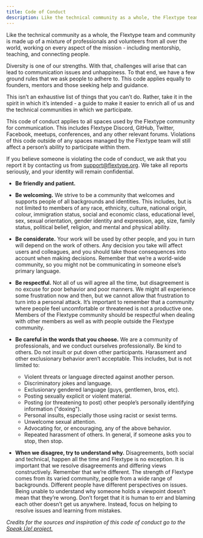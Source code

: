 ```yaml
---
title: Code of Conduct
description: Like the technical community as a whole, the Flextype team and community is made up of a mixture of professionals and volunteers from all over the world, working on every aspect of the mission - including mentorship, teaching, and connecting people.
---
```


Like the technical community as a whole, the Flextype team and community is made up of a mixture of professionals and volunteers from all over the world, working on every aspect of the mission - including mentorship, teaching, and connecting people.

Diversity is one of our strengths. With that, challenges will arise that can lead to communication issues and unhappiness. To that end, we have a few ground rules that we ask people to adhere to. This code applies equally to founders, mentors and those seeking help and guidance.

This isn’t an exhaustive list of things that you can’t do. Rather, take it in the spirit in which it’s intended - a guide to make it easier to enrich all of us and the technical communities in which we participate.

This code of conduct applies to all spaces used by the Flextype community for communication. This includes Flextype Discord, GitHub, Twitter, Facebook, meetups, conferences, and any other relevant forums. Violations of this code outside of any spaces managed by the Flextype team will still affect a person’s ability to participate within them.

If you believe someone is violating the code of conduct, we ask that you report it by contacting us from [&#115;&#117;&#112;&#112;&#111;&#114;&#116;&#064;&#102;&#108;&#101;&#120;&#116;&#121;&#112;&#101;&#046;&#111;&#114;&#103;](mailto:support@flextype.org). We take all reports seriously, and your identity will remain confidential.

- **Be friendly and patient.**
- **Be welcoming.** We strive to be a community that welcomes and supports people of all backgrounds and identities. This includes, but is not limited to members of any race, ethnicity, culture, national origin, colour, immigration status, social and economic class, educational level, sex, sexual orientation, gender identity and expression, age, size, family status, political belief, religion, and mental and physical ability.
- **Be considerate.** Your work will be used by other people, and you in turn will depend on the work of others. Any decision you take will affect users and colleagues, and you should take those consequences into account when making decisions. Remember that we’re a world-wide community, so you might not be communicating in someone else’s primary language.
- **Be respectful.** Not all of us will agree all the time, but disagreement is no excuse for poor behavior and poor manners. We might all experience some frustration now and then, but we cannot allow that frustration to turn into a personal attack. It’s important to remember that a community where people feel uncomfortable or threatened is not a productive one. Members of the Flextype community should be respectful when dealing with other members as well as with people outside the Flextype community.
- **Be careful in the words that you choose.** We are a community of professionals, and we conduct ourselves professionally. Be kind to others. Do not insult or put down other participants. Harassment and other exclusionary behavior aren’t acceptable. This includes, but is not limited to:

  - Violent threats or language directed against another person.
  - Discriminatory jokes and language.
  - Exclusionary gendered language (guys, gentlemen, bros, etc).
  - Posting sexually explicit or violent material.
  - Posting (or threatening to post) other people’s personally identifying information ("doxing").
  - Personal insults, especially those using racist or sexist terms.
  - Unwelcome sexual attention.
  - Advocating for, or encouraging, any of the above behavior.
  - Repeated harassment of others. In general, if someone asks you to stop, then stop.
- **When we disagree, try to understand why.** Disagreements, both social and technical, happen all the time and Flextype is no exception. It is important that we resolve disagreements and differing views constructively. Remember that we’re different. The strength of Flextype comes from its varied community, people from a wide range of backgrounds. Different people have different perspectives on issues. Being unable to understand why someone holds a viewpoint doesn’t mean that they’re wrong. Don’t forget that it is human to err and blaming each other doesn’t get us anywhere. Instead, focus on helping to resolve issues and learning from mistakes.

*Credits for the sources and inspiration of this code of conduct go to the [Speak Up! project.](http://web.archive.org/web/20141109123859/http://speakup.io/coc.html)*
